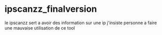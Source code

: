 # ipscanzz_finalversion
le ipscanzz sert a avoir des information sur une ip j'insiste personne a faire une mauvaise utilisation de ce tool

